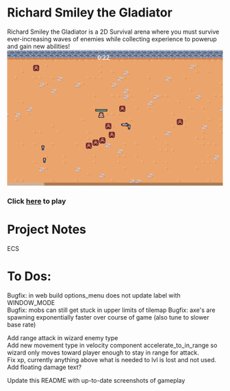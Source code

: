 # Richard Smiley the Gladiator

Richard Smiley the Gladiator is a 2D Survival arena where you must survive ever-increasing waves of enemies while collecting experience to powerup and gain new abilities!
![Richard Smiley the Gladiator](./swarm.png)

### Click [here](https://heidi-negrete.github.io/swarm/) to play

# Project Notes

ECS

# To Dos:

Bugfix: in web build options_menu does not update label with WINDOW_MODE  
Bugfix: mobs can still get stuck in upper limits of tilemap
Bugfix: axe's are spawning exponentially faster over course of game (also tune to slower base rate)

Add range attack in wizard enemy type  
Add new movement type in velocity component accelerate_to_in_range so wizard only moves toward player enough to stay in range for attack.  
Fix xp, currently anything above what is needed to lvl is lost and not used.
Add floating damage text?

Update this README with up-to-date screenshots of gameplay

